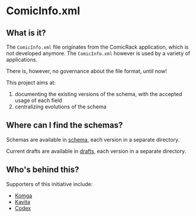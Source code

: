 # ComicInfo.xml

## What is it?

The `ComicInfo.xml` file originates from the ComicRack application, which is not developed anymore. The `ComicInfo.xml` however is used by a variety of applications.

There is, however, no governance about the file format, until now!

This project aims at:
1. documenting the existing versions of the schema, with the accepted usage of each field
2. centralizing evolutions of the schema

## Where can I find the schemas?

Schemas are available in [schema](./schema), each version in a separate directory.

Current drafts are available in [drafts](./drafts), each version in a separate directory.

## Who's behind this?

Supporters of this initiative include:
- [Komga](https://komga.org)
- [Kavita](https://www.kavitareader.com/)
- [Codex](https://github.com/ajslater/codex)
